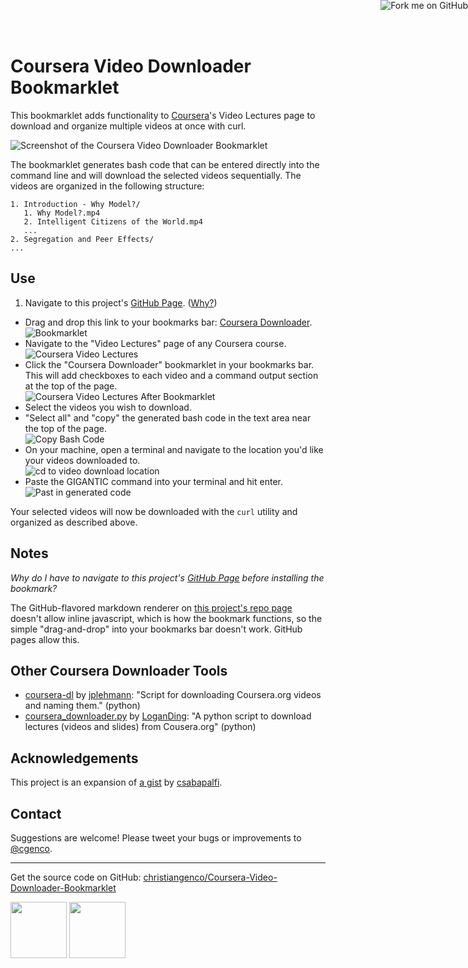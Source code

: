 <style>
  img{display:block;}
  .download img{display: inline;}
.done{
  text-decoration: line-through;
}
</style>

<a href="https://github.com/christiangenco/Coursera-Video-Downloader-Bookmarklet"><img style="position: absolute; top: 0; right: 0; border: 0;" src="http://s3.amazonaws.com/github/ribbons/forkme_right_darkblue_121621.png" alt="Fork me on GitHub" /></a>

# Coursera Video Downloader Bookmarklet

This bookmarklet adds functionality to [Coursera](http://coursera.org)'s Video Lectures page to download and organize multiple videos at once with curl.

 ![Screenshot of the Coursera Video Downloader Bookmarklet](https://github.com/christiangenco/Coursera-Video-Downloader-Bookmarklet/raw/master/screenshots/coursera_videos_after_bookmarklet.png)

The bookmarklet generates bash code that can be entered directly into the command line and will download the selected videos sequentially. The videos are organized in the following structure:

    1. Introduction - Why Model?/
       1. Why Model?.mp4
       2. Intelligent Citizens of the World.mp4
       ...
    2. Segregation and Peer Effects/
    ...

## Use

1. <span id="step1" class="">Navigate to this project's [GitHub Page](http://christiangenco.github.com/Coursera-Video-Downloader-Bookmarklet#step2). ([Why?](#why_github_pages))</span>
* <a name="step2"></a>Drag and drop this link to your bookmarks bar: <a href="javascript:((function()%7Bvar%20s%3Ddocument.createElement('script')%3Bs.setAttribute('type'%2C'text%2Fjavascript')%3Bs.setAttribute('charset'%2C'UTF-8')%3Bs.setAttribute('src'%2C%22https%3A%2F%2Fraw.github.com%2Fchristiangenco%2FCoursera-Video-Downloader-Bookmarklet%2Fmaster%2Fcoursera_downloader.js%22)%3Bdocument.documentElement.appendChild(s)%3B%7D)())">Coursera Downloader</a>.
   ![Bookmarklet](https://github.com/christiangenco/Coursera-Video-Downloader-Bookmarklet/raw/master/screenshots/bookmarklet.png)
* Navigate to the "Video Lectures" page of any Coursera course.
  ![Coursera Video Lectures](https://github.com/christiangenco/Coursera-Video-Downloader-Bookmarklet/raw/master/screenshots/coursera_videos_page.png)
* Click the "Coursera Downloader" bookmarklet in your bookmarks bar. This will add checkboxes to each video and a command output section at the top of the page.
  ![Coursera Video Lectures After Bookmarklet](https://github.com/christiangenco/Coursera-Video-Downloader-Bookmarklet/raw/master/screenshots/coursera_videos_after_bookmarklet.png)
* <a name="select_all"></a> Select the videos you wish to download.
* "Select all" and "copy" the generated bash code in the text area near the top of the page.
  ![Copy Bash Code](https://github.com/christiangenco/Coursera-Video-Downloader-Bookmarklet/raw/master/screenshots/copy_code.png)
* On your machine, open a terminal and navigate to the location you'd like your videos downloaded to.
  ![cd to video download location](https://github.com/christiangenco/Coursera-Video-Downloader-Bookmarklet/raw/master/screenshots/cd_to_folder.png)
* Paste the GIGANTIC command into your terminal and hit enter.
  ![Past in generated code](https://github.com/christiangenco/Coursera-Video-Downloader-Bookmarklet/raw/master/screenshots/terminal.png)

Your selected videos will now be downloaded with the `curl` utility and organized as described above.

## Notes

<a name="why_github_pages"></a>*Why do I have to navigate to this project's [GitHub Page](http://christiangenco.github.com/Coursera-Video-Downloader-Bookmarklet) before installing the bookmark?*

The GitHub-flavored markdown renderer on [this project's repo page](https://github.com/christiangenco/Coursera-Video-Downloader-Bookmarklet) doesn't allow inline javascript, which is how the bookmark functions, so the simple "drag-and-drop" into your bookmarks bar doesn't work. GitHub pages allow this.

## Other Coursera Downloader Tools

* [coursera-dl](https://github.com/jplehmann/coursera) by [jplehmann](https://github.com/jplehmann): "Script for downloading Coursera.org videos and naming them." (python)
* [coursera_downloader.py](https://github.com/LoganDing/Coursera.org-Downloader) by [LoganDing](https://github.com/LoganDing/): "A python script to download lectures (videos and slides) from Cousera.org" (python)

## Acknowledgements

This project is an expansion of [a gist](https://gist.github.com/1989008) by [csabapalfi](https://gist.github.com/csabapalfi).

## Contact

Suggestions are welcome! Please tweet your bugs or improvements to [@cgenco](http://twitter.com/cgenco).

---

Get the source code on GitHub: <a href="https://github.com/christiangenco/Coursera-Video-Downloader-Bookmarklet">christiangenco/Coursera-Video-Downloader-Bookmarklet</a>

<div class="download">
  <a href="https://github.com/christiangenco/Coursera-Video-Downloader-Bookmarklet/zipball/master">
    <img border="0" width="90" src="https://github.com/images/modules/download/zip.png"></a>
  <a href="https://github.com/christiangenco/Coursera-Video-Downloader-Bookmarklet/tarball/master">
    <img border="0" width="90" src="https://github.com/images/modules/download/tar.png"></a>
</div>

<script type="text/javascript">
var e = document.getElementById("step1");
e.setAttribute("class", "done"); //For Most Browsers
e.setAttribute("className", "done"); //For IE; harmless to other browsers.
</script>

<script type="text/javascript">

  var _gaq = _gaq || [];
  _gaq.push(['_setAccount', 'UA-30513002-2']);
  _gaq.push(['_trackPageview']);

  (function() {
    var ga = document.createElement('script'); ga.type = 'text/javascript'; ga.async = true;
    ga.src = ('https:' == document.location.protocol ? 'https://ssl' : 'http://www') + '.google-analytics.com/ga.js';
    var s = document.getElementsByTagName('script')[0]; s.parentNode.insertBefore(ga, s);
  })();

</script>
